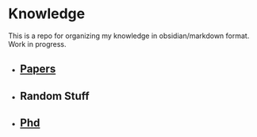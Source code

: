 # Knowledge

This is a repo for organizing my knowledge in obsidian/markdown format. Work in progress.

- ## [Papers](Papers.md)
- ## Random Stuff
- ## [Phd](Phd.md)
